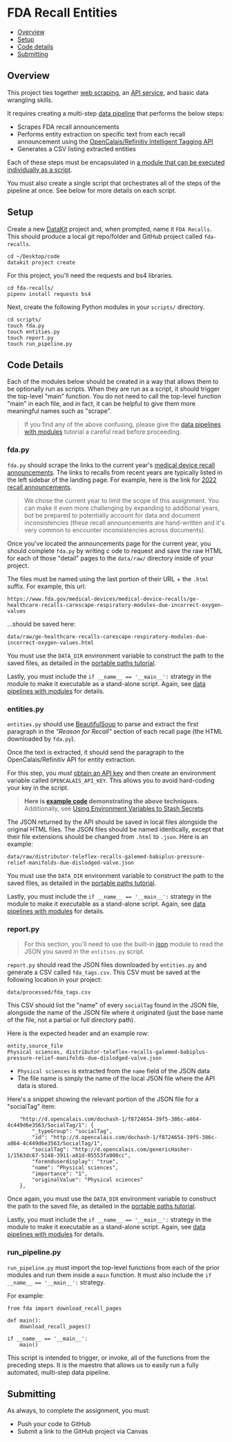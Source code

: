 # FDA Recall Entities

- [Overview](#overview)
- [Setup](#setup)
- [Code details](#code-details)
- [Submitting](#submitting)

## Overview

This project ties together [web scraping](/docs/web_scraping/README.md), an [API service](/docs/api_services.md), and basic data wrangling skills.

It requires creating a multi-step [data pipeline](/docs/python/data_pipelines_with_modules.md) that performs the below steps:

* Scrapes FDA recall announcements
* Performs entity extraction on specific text from each recall announcement using the [OpenCalais/Refinitiv Intelligent Tagging API](https://developers.refinitiv.com/en/api-catalog/open-perm-id/intelligent-tagging-restful-api)
* Generates a CSV listing extracted entities

Each of these steps must be encapsulated in [a module that can be executed individually as a script](/docs/python/data_pipelines_with_modules.md#modules-as-scripts).

You must also create a single script that orchestrates all of the steps of the pipeline at once. See below for more details on each script.

## Setup

Create a new [DataKit](/docs/datakit.md) project and, when prompted, name it `FDA Recalls`. This should produce a local git repo/folder and GitHub project called `fda-recalls`.

```
cd ~/Desktop/code
datakit project create
```

For this project, you'll need the requests and bs4 libraries.

```
cd fda-recalls/
pipenv install requests bs4
```

Next, create the following Python modules in your `scripts/` directory.

```
cd scripts/
touch fda.py
touch entities.py
touch report.py
touch run_pipeline.py
```

## Code Details

Each of the modules below should be created in a way that allows them to be optionally run as scripts. When they are run as a script, it should trigger the top-level "main" function. You do not need to call the top-level function "main" in each file, and in fact, it can be helpful to give them more meaningful names such as "scrape".

> If you find any of the above confusing, please give the [data pipelines with modules][] tutorial a careful read before proceeding.

### fda.py

`fda.py` should scrape the links to the current year's [medical device recall announcements](https://www.fda.gov/medical-devices/medical-device-safety/medical-device-recalls). The links to recalls from recent years are typically listed in the left sidebar of the landing page. For example, here is the link for [2022 recall announcements](https://www.fda.gov/medical-devices/medical-device-recalls/2022-medical-device-recalls).

> We chose the current year to limit the scope of this assignment. You
> can make it even more challenging by expanding to additional years,
> but be prepared to potentially account for data and document
> inconsistencies (these recall announcements are hand-written and it's
> very common to encounter inconsistencies across documents).

Once you've located the announcements page for the current year, you should complete `fda.py` by writing c ode to request and save the raw HTML for each of those "detail" pages to the `data/raw/` directory inside of your project.

The files must be named using the last portion of their URL + the `.html` suffix. For example, this url:

	https://www.fda.gov/medical-devices/medical-device-recalls/ge-healthcare-recalls-carescape-respiratory-modules-due-incorrect-oxygen-values

...should be saved here:

	data/raw/ge-healthcare-recalls-carescape-respiratory-modules-due-incorrect-oxygen-values.html

You must use the `DATA_DIR` environment variable to construct the path to the saved files, as detailed in the [portable paths tutorial][].

Lastly, you must include the `if __name__ == '__main__':` strategy in the module to make it executable as a stand-alone script. Again, see [data pipelines with modules][] for details.



### entities.py

`entities.py` should use [BeautifulSoup](https://www.crummy.com/software/BeautifulSoup/bs4/doc/) to parse and extract the first paragraph in the *"Reason for Recall"* section of each recall page (the HTML downloaded by `fda.py`). 

Once the text is extracted, it should send the paragraph to the OpenCalais/Refinitiv API for entity extraction.

For this step, you *must* [obtain an API key](/code/refinitiv_example/README.md#obtain-an-api-key) and then create an environment variable called `OPENCALAIS_API_KEY`. This allows you to avoid hard-coding your key in the script.

> **Here is [example code](/code/refinitiv_example/extraction_example.py) demonstrating the above techniques.** Additionally, see [Using Environment Variables to Stash Secrets](/docs/python/using_env_vars_for_secrets.md).

The JSON returned by the API should be saved in local files alongside the original HTML files. The JSON files should be named identically, except that their file extensions should be changed from `.html` to `.json`. Here is an example:

```
data/raw/distributor-teleflex-recalls-galemed-babiplus-pressure-relief-manifolds-due-dislodged-valve.json
```

You must use the `DATA_DIR` environment variable to construct the path to the saved files, as detailed in the [portable paths tutorial][].


Lastly, you must include the `if __name__ == '__main__':` strategy in the module to make it executable as a stand-alone script. Again, see [data pipelines with modules][] for details.

### report.py

> For this section, you'll need to use the built-in [json](https://realpython.com/python-json/) module to read the JSON you saved in the `entities.py` script.

`report.py` should read the JSON files downloaded by `entities.py` and generate a CSV called `fda_tags.csv`. This CSV must be saved at the following location in your project:

```
data/processed/fda_tags.csv
```

This CSV should list the "name" of every `socialTag` found in the JSON file, alongside the name of the JSON file where it originated (just the base name of the file, not a partial or full directory path).

Here is the expected header and an example row:

```
entity,source_file
Physical sciences, distributor-teleflex-recalls-galemed-babiplus-pressure-relief-manifolds-due-dislodged-valve.json
```

* `Physical sciences` is extracted from the `name` field of the JSON data
* The file name is simply the name of the local JSON file where the API data is stored.

Here's a snippet showing the relevant portion of the JSON file for a "socialTag" item:

```
    "http://d.opencalais.com/dochash-1/f8724654-39f5-386c-a864-4c449d6e3563/SocialTag/1": {
        "_typeGroup": "socialTag",
        "id": "http://d.opencalais.com/dochash-1/f8724654-39f5-386c-a864-4c449d6e3563/SocialTag/1",
        "socialTag": "http://d.opencalais.com/genericHasher-1/1563dc67-5148-3911-a81d-05553fa900cc",
        "forenduserdisplay": "true",
        "name": "Physical sciences",
        "importance": "1",
        "originalValue": "Physical sciences"
    },
```

Once again, you must use the `DATA_DIR` environment variable to construct the path to the saved file, as detailed in the [portable paths tutorial][].


Lastly, you must include the `if __name__ == '__main__':` strategy in the module to make it executable as a stand-alone script. Again, see [data pipelines with modules][] for details.


### run_pipeline.py

`run_pipeline.py` must import the top-level functions from each of the prior modules and run them inside a `main` function. It must also include the  `if __name__ == '__main__':` strategy.

For example:

```
from fda import download_recall_pages

def main():
    download_recall_pages()
    
if __name__ == '__main__':
    main()
```

This script is intended to trigger, or invoke, all of the functions from the preceding steps. It is the maestro that allows us to easily run a fully automated, multi-step data pipeline.

## Submitting

As always, to complete the assignment, you must:

* Push your code to GitHub
* Submit a link to the GitHub project via Canvas

[portable paths tutorial]: /docs/python/portable_paths.md#environment-variables-and-pipenv
[data pipelines with modules]: /docs/python/data_pipelines_with_modules.md
